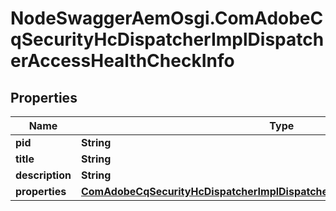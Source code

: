 # NodeSwaggerAemOsgi.ComAdobeCqSecurityHcDispatcherImplDispatcherAccessHealthCheckInfo

## Properties
Name | Type | Description | Notes
------------ | ------------- | ------------- | -------------
**pid** | **String** |  | [optional] 
**title** | **String** |  | [optional] 
**description** | **String** |  | [optional] 
**properties** | [**ComAdobeCqSecurityHcDispatcherImplDispatcherAccessHealthCheckProperties**](ComAdobeCqSecurityHcDispatcherImplDispatcherAccessHealthCheckProperties.md) |  | [optional] 


